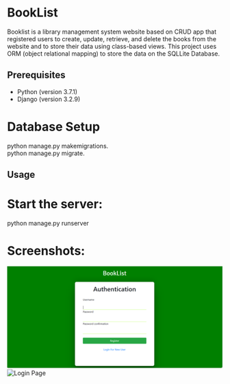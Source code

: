 # BookList
Booklist is a library management system website based on CRUD app that registered users to create, update, retrieve, and delete the books from the website and to store their data using class-based views. This project uses ORM (object relational mapping) to store the data on the SQLLite Database. 

## Prerequisites
   * Python (version 3.7.1)
   * Django (version 3.2.9)
   
# Database Setup
python manage.py makemigrations.
<br>
python manage.py migrate.

## Usage
# Start the server:
python manage.py runserver

# Screenshots:
![Registration Page](Registration.png )
![Login Page]()

